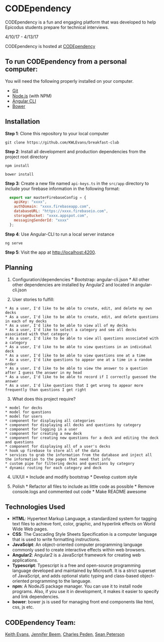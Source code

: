 # CODEpendency

CODEpendency is a fun and engaging platform that was developed to help Epicodus students prepare for technical interviews.

4/10/17 - 4/13/17

CODEpendency is hosted at [CODEpendency](https://codependency-45156.firebaseapp.com)

## To run CODEpendency from a personal computer:


You will need the following properly installed on your computer.

* [Git](https://git-scm.com/)
* [Node.js](https://nodejs.org/) (with NPM)
* [Angular CLI](https://ember-cli.com/)
* [Bower](https://bower.io/)

## Installation

**Step 1**: Clone this repository to your local computer

```console
git clone https://github.com/KWLEvans/breakfast-club
```

**Step 2**: Install all development and production dependencies from the project root directory

```console
npm install
```
```console
bower install
```

**Step 3**: Create a new file named `api-keys.ts` in the `src/app` directory to include your firebase information in the following format:

```js
  export var masterFirebaseConfig = {
    apiKey: "xxxx",
    authDomain: "xxxx.firebaseapp.com",
    databaseURL: "https://xxxx.firebaseio.com",
    storageBucket: "xxxx.appspot.com",
    messagingSenderId: "xxxx"
  };
```

**Step 4**: Use Angular-CLI to run a local server instance

```console
ng serve
```

**Step 5**: Visit the app at [http://localhost:4200](http://localhost:4200).


## Planning

  1. Configuration/dependencies
    * Bootstrap: angular-cli.json
    * All other other dependencies are installed by Angular2 and located in angular-cli.json

  2. User stories to fulfill:

    * As a user, I'd like to be able to create, edit, and delete my own decks
    * As a user, I'd like to be able to create, edit, and delete questions in each of my decks
    * As a user, I'd like to be able to view all of my decks
    * As a user, I'd like to select a category and see all decks associated with that category
    * As a user, I'd like to be able to view all questions associated with a category
    * As a user, I'd like to be able to view questions in an individual deck
    * As a user, I'd like to be able to view questions one at a time
    * As a user, I'd like questions to appear one at a time in a random order
    * As a user, I'd like to be able to view the answer to a question after I guess the answer in my head
    * As a user, I'd like to be able to record if I correctly guessed the answer
    * As a user, I'd like questions that I get wrong to appear more frequently than questions I get right

  3. What does this project require?

    * model for decks
    * model for questions
    * model for users
    * component for displaying all categories
    * component for displaying all decks and questions by category
    * component for logging in a user
    * component for creating a new deck
    * component for creating new questions for a deck and editing the deck and questions
    * component for displaying all of a user's decks
    * hook up firebase to store all of the data
    * services to grab the information from the database and inject all the information to the pages that need that info
    * custom pipe for filtering decks and questions by category
    * dynamic routing for each category and deck

  4. UX/UI
    * Include and modify bootstrap
    * Develop custom style

  5. Polish
    * Refactor all files to include as little code as possible
    * Remove console.logs and commented out code
    * Make README awesome

## Technologies Used
  * **HTML**: Hypertext Markup Language, a standardized system for tagging text files to achieve font, color, graphic, and hyperlink effects on World Wide Web pages.
  * **CSS**: The Cascading Style Sheets Specification is a computer language that is used to write formatting instructions.
  * **JavaScipt**: An object-oriented computer programming language commonly used to create interactive effects within web browsers.
  * **Angular2**: Angular2 is a JavaScript framework for creating web applications.
  * **Typescript**: Typescript is a free and open-source programming language developed and maintained by Microsoft. It is a strict superset of JavaScript, and adds optional static typing and class-based object-oriented programming to the language.
  * **npm**: A NodeJS package manager. You can use it to install node programs. Also, if you use it in development, it makes it easier to specify and link dependencies.
  * **bower**: bower js is used for managing front end components like html, css, js etc.

## CODEpendency Team:
  [Keith Evans](https://github.com/KWLEvans), [Jennifer Beem](https://github.com/jeemb), [Charles Peden](https://github.com/ccbpeden), [Sean Peterson](https://github.com/Sean-Peterson)
